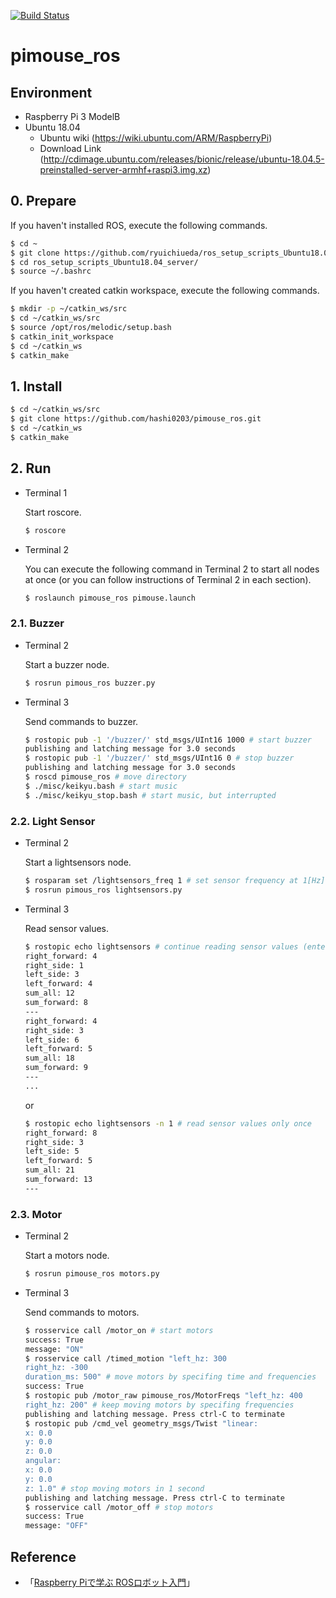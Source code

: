 [![Build Status](https://travis-ci.com/hashi0203/pimouse_ros.svg?branch=main)](https://travis-ci.com/hashi0203/pimouse_ros)

# pimouse_ros

## Environment

- Raspberry Pi 3 ModelB
- Ubuntu 18.04
    - Ubuntu wiki (https://wiki.ubuntu.com/ARM/RaspberryPi)
    - Download Link (http://cdimage.ubuntu.com/releases/bionic/release/ubuntu-18.04.5-preinstalled-server-armhf+raspi3.img.xz)

## 0. Prepare

If you haven't installed ROS, execute the following commands.

```bash
$ cd ~
$ git clone https://github.com/ryuichiueda/ros_setup_scripts_Ubuntu18.04_server
$ cd ros_setup_scripts_Ubuntu18.04_server/
$ source ~/.bashrc
```

If you haven't created catkin workspace, execute the following commands.

```bash
$ mkdir -p ~/catkin_ws/src
$ cd ~/catkin_ws/src
$ source /opt/ros/melodic/setup.bash
$ catkin_init_workspace
$ cd ~/catkin_ws
$ catkin_make
```

## 1. Install

```bash
$ cd ~/catkin_ws/src
$ git clone https://github.com/hashi0203/pimouse_ros.git
$ cd ~/catkin_ws
$ catkin_make
```

## 2. Run

- Terminal 1

    Start roscore.

    ```bash
    $ roscore
    ```

- Terminal 2

    You can execute the following command in Terminal 2 to start all nodes at once (or you can follow instructions of Terminal 2 in each section).

    ```bash
    $ roslaunch pimouse_ros pimouse.launch
    ```

### 2.1. Buzzer

- Terminal 2

    Start a buzzer node.

    ```bash
    $ rosrun pimous_ros buzzer.py
    ```

- Terminal 3

    Send commands to buzzer.

    ```bash
    $ rostopic pub -1 '/buzzer/' std_msgs/UInt16 1000 # start buzzer
    publishing and latching message for 3.0 seconds
    $ rostopic pub -1 '/buzzer/' std_msgs/UInt16 0 # stop buzzer
    publishing and latching message for 3.0 seconds
    $ roscd pimouse_ros # move directory
    $ ./misc/keikyu.bash # start music
    $ ./misc/keikyu_stop.bash # start music, but interrupted
    ```

### 2.2. Light Sensor

- Terminal 2

    Start a lightsensors node.

    ```bash
    $ rosparam set /lightsensors_freq 1 # set sensor frequency at 1[Hz] (default 10[Hz])
    $ rosrun pimous_ros lightsensors.py
    ```

- Terminal 3

    Read sensor values.

    ```bash
    $ rostopic echo lightsensors # continue reading sensor values (enter ctrl-C to terminate)
    right_forward: 4
    right_side: 1
    left_side: 3
    left_forward: 4
    sum_all: 12
    sum_forward: 8
    ---
    right_forward: 4
    right_side: 3
    left_side: 6
    left_forward: 5
    sum_all: 18
    sum_forward: 9
    ---
    ...
    ```

    or

    ```bash
    $ rostopic echo lightsensors -n 1 # read sensor values only once
    right_forward: 8
    right_side: 3
    left_side: 5
    left_forward: 5
    sum_all: 21
    sum_forward: 13
    ---
    ```

### 2.3. Motor

- Terminal 2

    Start a motors node.

    ```bash
    $ rosrun pimouse_ros motors.py
    ```

- Terminal 3

    Send commands to motors.

    ```bash
    $ rosservice call /motor_on # start motors
    success: True
    message: "ON"
    $ rosservice call /timed_motion "left_hz: 300
    right_hz: -300
    duration_ms: 500" # move motors by specifing time and frequencies
    success: True
    $ rostopic pub /motor_raw pimouse_ros/MotorFreqs "left_hz: 400
    right_hz: 200" # keep moving motors by specifing frequencies
    publishing and latching message. Press ctrl-C to terminate
    $ rostopic pub /cmd_vel geometry_msgs/Twist "linear:
    x: 0.0
    y: 0.0
    z: 0.0
    angular:
    x: 0.0
    y: 0.0
    z: 1.0" # stop moving motors in 1 second
    publishing and latching message. Press ctrl-C to terminate
    $ rosservice call /motor_off # stop motors
    success: True
    message: "OFF"
    ```

## Reference

- 「[Raspberry Piで学ぶ ROSロボット入門](https://github.com/ryuichiueda/raspimouse_book_info)」